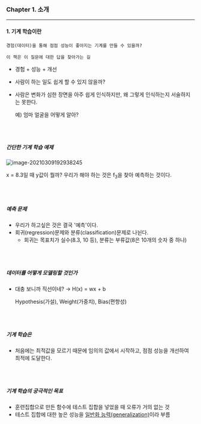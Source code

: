 ### Chapter 1. 소개

---

#### 1. 기계 학습이란

```
경험(데이터)을 통해 점점 성능이 좋아지는 기계를 만들 수 있을까?

이 책은 이 질문에 대한 답을 찾아가는 길
```

- 경험 + 성능 + 개선

- 사람이 하는 일도 쉽게 할 수 있지 않을까?

- 사람은 변화가 심한 장면을 아주 쉽게 인식하지만, 왜 그렇게 인식하는지 서술하지는 못한다.

  예) 엄마 얼굴을 어떻게 알아?

<br> <br>

##### 간단한 기계 학습 예제

![image-20210309192938245](C:\Users\sh410\Desktop\image-20210309192938245.png)

x = 8.3일 때 y값이 뭘까? 우리가 해야 하는 것은 f<sub>3</sub>을 찾아 예측하는 것이다.

<br> <br>

##### 예측 문제

- 우리가 하고싶은 것은 결국 '예측'이다.
- 회귀(regression)문제와 분류(classification)문제로 나뉜다.
  - 회귀는 목표치가 실수(8.3, 10 등), 분류는 부류값(8은 10개의 숫자 중 하나)

<br> <br>

##### 데이터를 어떻게 모델링할 것인가

- 대충 보니까 직선이네? → H(x) = wx + b

  Hypothesis(가설), Weight(가중치), Bias(편향성)

<br> <br>

##### 기계 학습은

- 처음에는 최적값을 모르기 때문에 임의의 값에서 시작하고, 점점 성능을 개선하여 최적에 도달한다.

<br> <br>

##### 기계 학습의 궁극적인 목표

- 훈련집합으로 만든 함수에 테스트 집합을 넣었을 때 오류가 거의 없는 것
- 테스트 집합에 대한 높은 성능을 <u>일반화 능력(generalization)</u>이라 부름